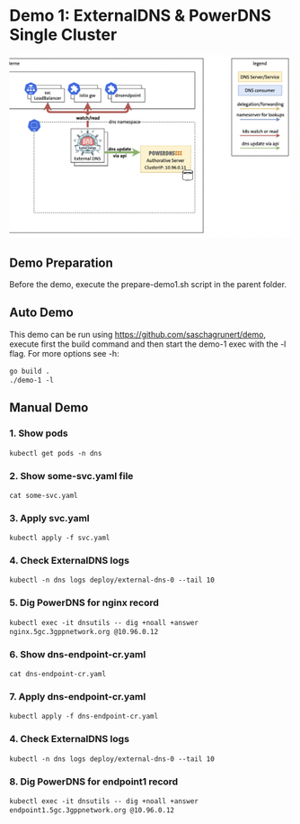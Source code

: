 # Demo 1: ExternalDNS & PowerDNS Single Cluster

![PowerDNS & ExternalDNS](powerdns-and-externaldns.png "PowerDNS & ExternalDNS")

## Demo Preparation

Before the demo, execute the prepare-demo1.sh script in the parent folder.

## Auto Demo

This demo can be run using https://github.com/saschagrunert/demo, execute first the build command and then start the demo-1 exec with the -l flag. For more options see -h:

```
go build .
./demo-1 -l
```

## Manual Demo


### 1. Show pods

```
kubectl get pods -n dns
```

### 2. Show some-svc.yaml file

```
cat some-svc.yaml
```

### 3. Apply svc.yaml

```
kubectl apply -f svc.yaml
```

### 4. Check ExternalDNS logs

```
kubectl -n dns logs deploy/external-dns-0 --tail 10
```

### 5. Dig PowerDNS for nginx record

```
kubectl exec -it dnsutils -- dig +noall +answer nginx.5gc.3gppnetwork.org @10.96.0.12
```

### 6. Show dns-endpoint-cr.yaml

```
cat dns-endpoint-cr.yaml
```

### 7. Apply dns-endpoint-cr.yaml
```
kubectl apply -f dns-endpoint-cr.yaml
```

### 4. Check ExternalDNS logs

```
kubectl -n dns logs deploy/external-dns-0 --tail 10
```

### 8. Dig PowerDNS for endpoint1 record
```
kubectl exec -it dnsutils -- dig +noall +answer endpoint1.5gc.3gppnetwork.org @10.96.0.12
```
